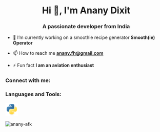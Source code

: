 <h1 align="center">Hi 👋, I'm Anany Dixit</h1>
<h3 align="center">A passionate developer from India</h3>

- 🔭 I’m currently working on a smoothie recipe generator **Smooth(ie) Operator**

- 📫 How to reach me **anany.fh@gmail.com**

- ⚡ Fun fact **I am an aviation enthusiast**

<h3 align="left">Connect with me:</h3>
<p align="left">
</p>

<h3 align="left">Languages and Tools:</h3>
<p align="left"> <a href="https://www.python.org" target="_blank" rel="noreferrer"> <img src="https://raw.githubusercontent.com/devicons/devicon/master/icons/python/python-original.svg" alt="python" width="40" height="40"/> </a> </p>

<p><img align="center" src="https://github-readme-stats.vercel.app/api/top-langs?username=anany-afk&show_icons=true&locale=en&layout=compact" alt="anany-afk" /></p>
